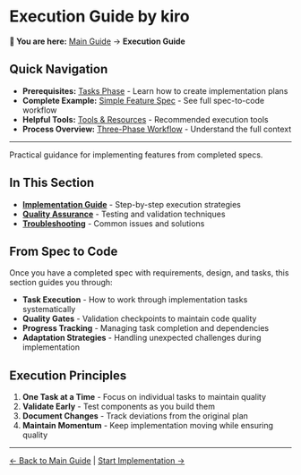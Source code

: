# Execution Guide by kiro

<!-- Navigation Metadata -->
<!-- Section: Execution | Level: Overview | Prerequisites: process/tasks-phase.md -->
<!-- Related: examples/simple-feature-spec.md, resources/tools.md, process/README.md -->

**📍 You are here:** [Main Guide](../README.md) → **Execution Guide**

## Quick Navigation
- **Prerequisites:** [Tasks Phase](../process/tasks-phase.md) - Learn how to create implementation plans
- **Complete Example:** [Simple Feature Spec](../examples/simple-feature-spec.md) - See full spec-to-code workflow
- **Helpful Tools:** [Tools & Resources](../resources/tools.md) - Recommended execution tools
- **Process Overview:** [Three-Phase Workflow](../process/README.md) - Understand the full context

---

Practical guidance for implementing features from completed specs.

## In This Section

- **[Implementation Guide](implementation-guide.md)** - Step-by-step execution strategies
- **[Quality Assurance](quality-assurance.md)** - Testing and validation techniques
- **[Troubleshooting](troubleshooting.md)** - Common issues and solutions

## From Spec to Code

Once you have a completed spec with requirements, design, and tasks, this section guides you through:

- **Task Execution** - How to work through implementation tasks systematically
- **Quality Gates** - Validation checkpoints to maintain code quality
- **Progress Tracking** - Managing task completion and dependencies
- **Adaptation Strategies** - Handling unexpected challenges during implementation

## Execution Principles

1. **One Task at a Time** - Focus on individual tasks to maintain quality
2. **Validate Early** - Test components as you build them
3. **Document Changes** - Track deviations from the original plan
4. **Maintain Momentum** - Keep implementation moving while ensuring quality

---

[← Back to Main Guide](../README.md) | [Start Implementation →](implementation-guide.md)